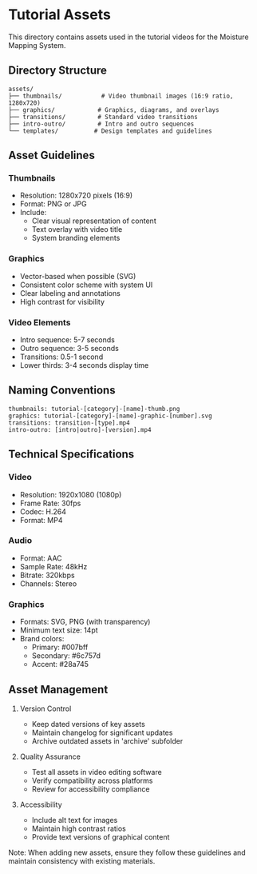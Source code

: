 # Tutorial Assets

This directory contains assets used in the tutorial videos for the Moisture Mapping System.

## Directory Structure

```
assets/
├── thumbnails/           # Video thumbnail images (16:9 ratio, 1280x720)
├── graphics/            # Graphics, diagrams, and overlays
├── transitions/         # Standard video transitions
├── intro-outro/         # Intro and outro sequences
└── templates/          # Design templates and guidelines
```

## Asset Guidelines

### Thumbnails
- Resolution: 1280x720 pixels (16:9)
- Format: PNG or JPG
- Include:
  * Clear visual representation of content
  * Text overlay with video title
  * System branding elements

### Graphics
- Vector-based when possible (SVG)
- Consistent color scheme with system UI
- Clear labeling and annotations
- High contrast for visibility

### Video Elements
- Intro sequence: 5-7 seconds
- Outro sequence: 3-5 seconds
- Transitions: 0.5-1 second
- Lower thirds: 3-4 seconds display time

## Naming Conventions

```
thumbnails: tutorial-[category]-[name]-thumb.png
graphics: tutorial-[category]-[name]-graphic-[number].svg
transitions: transition-[type].mp4
intro-outro: [intro|outro]-[version].mp4
```

## Technical Specifications

### Video
- Resolution: 1920x1080 (1080p)
- Frame Rate: 30fps
- Codec: H.264
- Format: MP4

### Audio
- Format: AAC
- Sample Rate: 48kHz
- Bitrate: 320kbps
- Channels: Stereo

### Graphics
- Formats: SVG, PNG (with transparency)
- Minimum text size: 14pt
- Brand colors:
  * Primary: #007bff
  * Secondary: #6c757d
  * Accent: #28a745

## Asset Management

1. Version Control
   - Keep dated versions of key assets
   - Maintain changelog for significant updates
   - Archive outdated assets in 'archive' subfolder

2. Quality Assurance
   - Test all assets in video editing software
   - Verify compatibility across platforms
   - Review for accessibility compliance

3. Accessibility
   - Include alt text for images
   - Maintain high contrast ratios
   - Provide text versions of graphical content

Note: When adding new assets, ensure they follow these guidelines and maintain consistency with existing materials.
